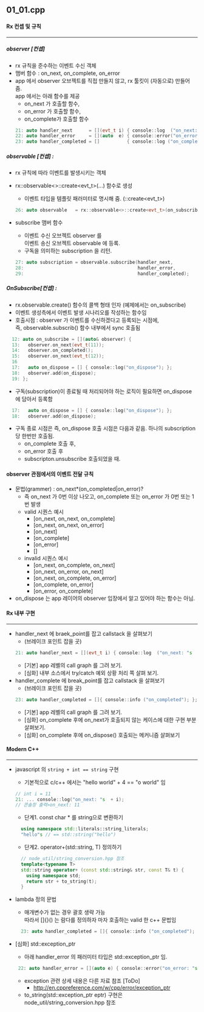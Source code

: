 ## 01_01.cpp
#### Rx 컨셉 및 규칙 
----------------
##### observer [컨셉] 
* rx 규칙을 준수하는 이벤트 수신 객체
* 맴버 함수 : on_next, on_complete, on_error 
* app 에서 observer 오브젝트를 직접 만들지 않고, rx 툴킷이 (자동으로) 만들어 줌.  
  app 에서는 아래 함수를 제공  
  * on_next 가 호출할 함수,  
  * on_error 가 호출할 함수,  
  * on_complete가 호출할 함수
  ```cpp
  21: auto handler_next      = [](evt_t i) { console::log  ("on_next: "s  + i); };
  22: auto handler_error     = [](auto  e) { console::error("on_error: "s + e); };
  23: auto handler_completed = []          { console::log ("on_completed");    };
  ```

##### observable [컨셉] : 
* rx 규칙에 따라 이벤트를 발생시키는 객체
* rx::observable<>::create<evt_t>(...) 함수로 생성
  * 이벤트 타입을 템플릿 패러미터로 명시해 줌. (::create<evt_t>)
  ```cpp
  26: auto observable   = rx::observable<>::create<evt_t>(on_subscribe)
  ```
  
* subscribe 맴버 함수
  * 이벤트 수신 오브젝트 observer 를  
     이벤트 송신 오브젝트 observable 에 등록.
  * 구독을 의미하는 subscription 을 리턴.
  ```cpp
  27: auto subscription = observable.subscribe(handler_next,
  28:                                          handler_error,
  29:                                          handler_completed);
  ```


##### OnSubscribe[컨셉] :
* rx.observable.create() 함수의 콜백 형태 인자 (예제에서는 on_subscribe)
* 이벤트 생성측에서 이벤트 발생 시나리오를 작성하는 함수임
* 호출시점 : observer 가 이벤트를 수신하겠다고 등록되는 시점에,  
  즉, observable.subscrib() 함수 내부에서 sync 호출됨
```cpp
  12: auto on_subscribe = [](auto& observer) {
  13:   observer.on_next(evt_t(11));
  14:   observer.on_completed();
  15:   observer.on_next(evt_t(12));
  16
  17:   auto on_dispose = [] { console::log("on_dispose"); };
  18:   observer.add(on_dispose);
  19: };
```
* 구독(subscription)이 종료될 때 처리되어야 하는 로직이 필요하면 on_dispose 에 담아서 등록함
```cpp
  17:   auto on_dispose = [] { console::log("on_dispose"); };
  18:   observer.add(on_dispose); 
```    
  * 구독 종료 시점은 즉, on_dispose 호출 시점은 다음과 같음. 하나의 subscription 당 한번만 호출됨.
    *  on_complete 호출 후, 
    *  on_error 호출 후
    *  subscripton.unsubscribe 호출되었을 때.

#### observer 관점에서의 이벤트 전달 규칙
* 문법(grammer) : on_next*(on_completed|on_error)?
  * 즉 on_next 가 0번 이상 나오고,  on_complete 또는 on_error 가 0번 또는 1번 발생
  * valid 시퀀스 예시
    * [on_next, on_next, on_complete]
    * [on_next, on_next, on_error]
    * [on_next]
    * [on_complete]
    * [on_error]
    * []
  * invalid 시퀀스 예시
    * [on_next, on_complete, on_next]
    * [on_next, on_error,    on_next]
    * [on_next, on_complete, on_error]
    * [on_complete, on_error]
    * [on_error, on_complete]
* on_dispose 는
  app 레이어의 observer 입장에서 알고 있어야 하는 함수는 아님.

  
#### Rx 내부 구현
----------------
* handler_next 에 braek_point를 잡고 callstack 을 살펴보기
  * (브레이크 포인트 잡을 곳)
  ```cpp
  21: auto handler_next = [](evt_t i) { console::log  ("on_next: "s  + i); };
  ```
  * [기본] app 레벨의  call graph 를 그려 보기.
  * [심화] 내부 소스에서 try/catch 예외 상황 처리 쪽 살펴 보기.
* handler_complete 에 break_point를 잡고 callstack 을 살펴보기
  * (브레이크 포인트 잡을 곳)
  ```cpp
  23: auto handler_completed = []{ console::info ("on_completed"); };
  ```
  * [기본] app 레벨의 call graph 를 그려 보기.
  * [심화] on_complete 후에 on_next가 호출되지 않는 케이스에 대한 구현 부분 살펴보기. 
  * [심화] on_complete 후에 on_dispose() 호출되는 메커니즘 살펴보기

#### Modern C++
----------------
* javascript 의 ``string + int == string``  구현
  * 기본적으로 c/c++ 에서는 "hello world" + 4 == "o world"  임
  ```cpp
  // int i = 11
  21: ... console::log("on_next: "s  + i);
  // 콘솔창 출력>on_next: 11
  ```
  * 단계1. const char * 를 string으로 변환하기
  ```cpp
    using namespace std::literals::string_literals;
    "hello"s // == std::string("hello")
   ```
  * 단계2. operator+(std::string, T) 정의하기
  ```cpp
    // node_util/string_conversion.hpp 참조
    template<typename T>
    std::string operator+ (const std::string& str, const T& t) {
      using namespace std;
      return str + to_string(t);
    }
  ```
* lambda 정의 문법
  * 매개변수가 없는 경우 괄호 생략 가능  
    따라서  []{}() 는 람다를 정의하자 마자 호출하는 valid 한 c++ 문법임
  ```cpp
    23: auto handler_completed = []{ console::info ("on_completed"); };
  ```

* [심화] std::exception_ptr
  * 아래 handler_error 의 패러미터 타입은 std::exception_ptr 임.
  ```cpp
   22: auto handler_error = [](auto e) { console::error("on_error: "s + e); };
  ```
  * exception 관련 상세 내용은 다른 자료 참조 [ToDo]
    * http://en.cppreference.com/w/cpp/error/exception_ptr 
  * to_string(std::exception_ptr eptr) 구현은 
    node_util/string_conversion.hpp 참조  
